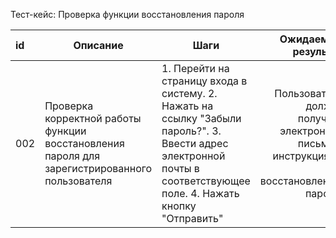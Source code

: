 Тест-кейс: Проверка функции восстановления пароля

id | Описание | Шаги | Ожидаемый результат
:--|--|--|--:
002 | Проверка корректной работы функции восстановления пароля для зарегистрированного пользователя | 1. Перейти на страницу входа в систему.   2. Нажать на ссылку "Забыли пароль?".   3. Ввести адрес электронной почты в соответствующее поле.  4. Нажать кнопку "Отправить" | Пользователь должен получить электронное письмо с инструкциями по восстановлению пароля.
